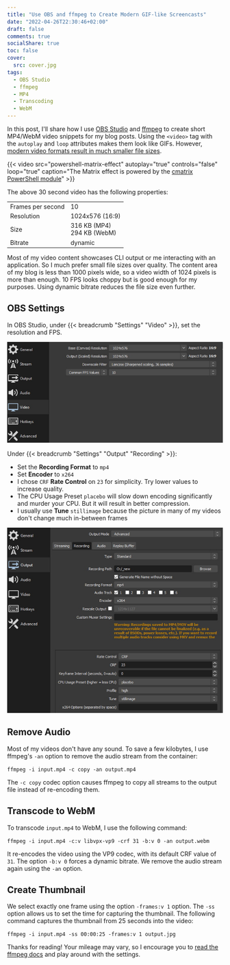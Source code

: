 ```yaml
---
title: "Use OBS and ffmpeg to Create Modern GIF-like Screencasts"
date: "2022-04-26T22:30:46+02:00"
draft: false
comments: true
socialShare: true
toc: false
cover:
  src: cover.jpg
tags:
  - OBS Studio
  - ffmpeg
  - MP4
  - Transcoding
  - WebM
---
```


In this post, I'll share how I use [OBS Studio](https://obsproject.com/) and [ffmpeg](https://ffmpeg.org/) to create short MP4/WebM video snippets for my blog posts. Using the `<video>` tag with the `autoplay` and `loop` attributes makes them look like GIFs. However, [modern video formats result in much smaller file sizes](https://techstacker.com/why-webm-is-superior-to-gif-video-comparison/FR6xLr2zHn9uSTTsH/).

<!--more-->

{{< video src="powershell-matrix-effect" autoplay="true" controls="false" loop="true" caption="The Matrix effect is powered by the [cmatrix PowerShell module](https://github.com/matriex/cmatrix)" >}}

The above 30 second video has the following properties:

<!-- markdownlint-disable MD033 -->

|                   |                               |
| ----------------- | ----------------------------- |
| Frames per second | 10                            |
| Resolution        | 1024x576 (16:9)               |
| Size              | 316 KB (MP4)<br>294 KB (WebM) |
| Bitrate           | dynamic                       |

<!-- markdownlint-enable MD033 -->

Most of my video content showcases CLI output or me interacting with an application. So I much prefer small file sizes over quality. The content area of my blog is less than 1000 pixels wide, so a video width of 1024 pixels is more than enough. 10 FPS looks choppy but is good enough for my purposes. Using dynamic bitrate reduces the file size even further.

## OBS Settings

In OBS Studio, under {{< breadcrumb "Settings" "Video" >}}, set the resolution and FPS.

![OBS Video Settings](obs-settings-video.jpg)

Under {{< breadcrumb "Settings" "Output" "Recording" >}}:

- Set the **Recording Format** to `mp4`
- Set **Encoder** to `x264`
- I chose `CRF` **Rate Control** on `23` for simplicity. Try lower values to increase quality.
- The CPU Usage Preset `placebo` will slow down encoding significantly and murder your CPU. But it will result in better compression.
- I usually use **Tune** `stillimage` because the picture in many of my videos don't change much in-between frames

![OBS Output Settings](obs-settings-output.jpg)

## Remove Audio

Most of my videos don't have any sound. To save a few kilobytes, I use ffmpeg's `-an` option to remove the audio stream from the container:

```shell
ffmpeg -i input.mp4 -c copy -an output.mp4
```

The `-c copy` codec option causes ffmpeg to copy all streams to the output file instead of re-encoding them.

## Transcode to WebM

To transcode `input.mp4` to WebM, I use the following command:

```shell
ffmpeg -i input.mp4 -c:v libvpx-vp9 -crf 31 -b:v 0 -an output.webm
```

It re-encodes the video using the VP9 codec, with its default CRF value of `31`. The option `-b:v 0` forces a dynamic bitrate. We remove the audio stream again using the `-an` option.

## Create Thumbnail

We select exactly one frame using the option `-frames:v 1` option. The `-ss` option allows us to set the time for capturing the thumbnail. The following command captures the thumbnail from 25 seconds into the video:

```shell
ffmpeg -i input.mp4 -ss 00:00:25 -frames:v 1 output.jpg
```

Thanks for reading! Your mileage may vary, so I encourage you to [read the ffmpeg docs](https://ffmpeg.org/ffmpeg.html) and play around with the settings.
